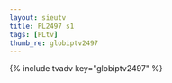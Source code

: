 ```yaml
--- 
layout: sieutv
title: PL2497 s1
tags: [PLtv]
thumb_re: globiptv2497
---
```

{% include tvadv key="globiptv2497" %} 
